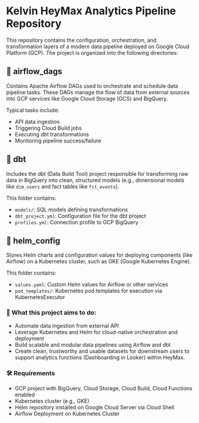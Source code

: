 # Kelvin HeyMax Analytics Pipeline Repository

This repository contains the configuration, orchestration, and transformation layers of a modern data pipeline deployed on Google Cloud Platform (GCP). The project is organized into the following directories:

## 📂 airflow_dags
Contains Apache Airflow DAGs used to orchestrate and schedule data pipeline tasks. These DAGs manage the flow of data from external sources into GCP services like Google Cloud Storage (GCS) and BigQuery.

Typical tasks include:
- API data ingestion
- Triggering Cloud Build jobs
- Executing dbt transformations
- Monitoring pipeline success/failure

## 📂 dbt
Includes the dbt (Data Build Tool) project responsible for transforming raw data in BigQuery into clean, structured models (e.g., dimensional models like `dim_users` and fact tables like `fct_events`).

This folder contains:
- `models/`: SQL models defining transformations
- `dbt_project.yml`: Configuration file for the dbt project
- `profiles.yml`: Connection profile to GCP BigQuery

## 📂 helm_config
Stores Helm charts and configuration values for deploying components (like Airflow) on a Kubernetes cluster, such as GKE (Google Kubernetes Engine).

This folder contains:
- `values.yaml`: Custom Helm values for Airflow or other services
- `pod_templates/`: Kubernetes pod templates for execution via KubernetesExecutor

### 🚀 What this project aims to do:
- Automate data ingestion from external API
- Leverage Kubernetes and Helm for cloud-native orchestration and deployment
- Build scalable and modular data pipelines using Airflow and dbt
- Create clean, trustworthy and usable datasets for downstream users to support analytics functions (Dashboarding in Looker) within HeyMax.

### 🛠 Requirements
- GCP project with BigQuery, Cloud Storage, Cloud Build, Cloud Functions enabled
- Kubernetes cluster (e.g., GKE)
- Helm repository installed on Google Cloud Server via Cloud Shell
- Airflow Deployment on Kubernetes Cluster

